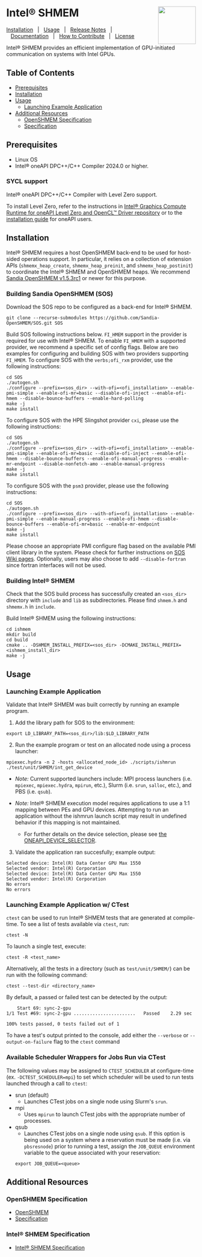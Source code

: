 # Intel® SHMEM <!-- omit in toc --> <img align="right" width="100" height="100" src="https://spec.oneapi.io/oneapi-logo-white-scaled.jpg">

[Installation](#installation)&nbsp;&nbsp;&nbsp;|&nbsp;&nbsp;&nbsp;[Usage](#usage)&nbsp;&nbsp;&nbsp;|&nbsp;&nbsp;&nbsp;[Release Notes](RELEASE_NOTES.md)&nbsp;&nbsp;&nbsp;|&nbsp;&nbsp;&nbsp;[Documentation](https://oneapi-src.github.io/ishmem/intro.html)&nbsp;&nbsp;&nbsp;|&nbsp;&nbsp;&nbsp;[How to Contribute](CONTRIBUTING.md)&nbsp;&nbsp;&nbsp;|&nbsp;&nbsp;&nbsp;[License](LICENSE)

Intel® SHMEM provides an efficient implementation of GPU-initiated communication on systems with Intel GPUs.

## Table of Contents <!-- omit in toc -->

- [Prerequisites](#prerequisites)
- [Installation](#installation)
- [Usage](#usage)
  - [Launching Example Application](#launching-example-application)
- [Additional Resources](#additional-resources)
  - [OpenSHMEM Specification](#openshmem-spec)
  - [Specification](#ishmem-spec)

## Prerequisites

- Linux OS
- Intel® oneAPI DPC++/C++ Compiler 2024.0 or higher.

### SYCL support <!-- omit in toc -->
Intel® oneAPI DPC++/C++ Compiler with Level Zero support.

To install Level Zero, refer to the instructions in [Intel® Graphics Compute Runtime for oneAPI Level Zero and OpenCL™ Driver repository](https://github.com/intel/compute-runtime/releases) or to the [installation guide](https://dgpu-docs.intel.com/installation-guides/index.html) for oneAPI users.

## Installation
Intel® SHMEM requires a host OpenSHMEM back-end to be used for host-sided operations support. In particular, it relies on a collection of extension APIs (`shmemx_heap_create`, `shmemx_heap_preinit`, and `shmemx_heap_postinit`) to coordinate the Intel® SHMEM and OpenSHMEM heaps. We recommend [Sandia OpenSHMEM v1.5.3rc1](https://github.com/Sandia-OpenSHMEM/SOS/releases/tag/v1.5.3rc1) or newer for this purpose.

### Building Sandia OpenSHMEM (SOS)
Download the SOS repo to be configured as a back-end for Intel® SHMEM.

```
git clone --recurse-submodules https://github.com/Sandia-OpenSHMEM/SOS.git SOS
```

Build SOS following instructions below. `FI_HMEM` support in the provider is required for use with Intel® SHMEM. To enable `FI_HMEM` with a supported provider, we recommend a specific set of config flags. Below are two examples for configuring and building SOS with two providers supporting `FI_HMEM`. To configure SOS with the `verbs;ofi_rxm` provider, use the following instructions:

```
cd SOS
./autogen.sh
./configure --prefix=<sos_dir> --with-ofi=<ofi_installation> --enable-pmi-simple --enable-ofi-mr=basic --disable-ofi-inject --enable-ofi-hmem --disable-bounce-buffers --enable-hard-polling
make -j
make install
```
To configure SOS with the HPE Slingshot provider `cxi`, please use the following instructions:
```
cd SOS
./autogen.sh
./configure --prefix=<sos_dir> --with-ofi=<ofi_installation> --enable-pmi-simple --enable-ofi-mr=basic --disable-ofi-inject --enable-ofi-hmem --disable-bounce-buffers --enable-ofi-manual-progress --enable-mr-endpoint --disable-nonfetch-amo --enable-manual-progress
make -j
make install
```
To configure SOS with the `psm3` provider, please use the following instructions:
```
cd SOS
./autogen.sh
./configure --prefix=<sos_dir> --with-ofi=<ofi_installation> --enable-pmi-simple --enable-manual-progress --enable-ofi-hmem --disable-bounce-buffers --enable-ofi-mr=basic --enable-mr-endpoint
make -j
make install
```
 
Please choose an appropriate PMI configure flag based on the available PMI client library in the system. Please check for further instructions on [SOS Wiki pages](https://github.com/Sandia-OpenSHMEM/SOS/wiki). Optionally, users may also choose to add `--disable-fortran` since fortran interfaces will not be used.


### Building Intel® SHMEM
Check that the SOS build process has successfully created an `<sos_dir>` directory with `include` and `lib` as subdirectories. Please find `shmem.h` and `shmemx.h` in `include`. 

Build Intel® SHMEM using the following instructions:

```
cd ishmem
mkdir build
cd build
cmake .. -DSHMEM_INSTALL_PREFIX=<sos_dir> -DCMAKE_INSTALL_PREFIX=<ishmem_install_dir>
make -j
```

## Usage

### Launching Example Application

Validate that Intel® SHMEM was built correctly by running an example program.

1. Add the library path for SOS to the environment:

```
export LD_LIBRARY_PATH=<sos_dir>/lib:$LD_LIBRARY_PATH
```

2. Run the example program or test on an allocated node using a process launcher:

```
mpiexec.hydra -n 2 -hosts <allocated_node_id> ./scripts/ishmrun ./test/unit/SHMEM/int_get_device
```

- *Note:* Current supported launchers include: MPI process launchers (i.e. `mpiexec`, `mpiexec.hydra`, `mpirun`, etc.), Slurm (i.e. `srun`, `salloc`, etc.), and PBS (i.e. `qsub`).

- *Note:* Intel® SHMEM execution model requires applications to use a 1:1 mapping between PEs and GPU devices. Attempting to run an application without the ishmrun launch script may result in undefined behavior if this mapping is not maintained.
  - For further details on the device selection, please see [the ONEAPI_DEVICE_SELECTOR](https://github.com/intel/llvm/blob/sycl/sycl/doc/EnvironmentVariables.md#oneapi_device_selector).

3. Validate the application ran succesfully; example output:

```
Selected device: Intel(R) Data Center GPU Max 1550
Selected vendor: Intel(R) Corporation
Selected device: Intel(R) Data Center GPU Max 1550
Selected vendor: Intel(R) Corporation
No errors
No errors
```

### Launching Example Application w/ CTest

`ctest` can be used to run Intel® SHMEM tests that are generated at compile-time. To see a list of tests available via `ctest`, run:

```
ctest -N
```

To launch a single test, execute:

```
ctest -R <test_name>
```

Alternatively, all the tests in a directory (such as `test/unit/SHMEM/`) can be run with the following command:

```
ctest --test-dir <directory_name>
```

By default, a passed or failed test can be detected by the output:
```
    Start 69: sync-2-gpu
1/1 Test #69: sync-2-gpu .......................   Passed    2.29 sec

100% tests passed, 0 tests failed out of 1
```

To have a test's output printed to the console, add either the `--verbose` or `--output-on-failure` flag to the `ctest` command

### Available Scheduler Wrappers for Jobs Run via CTest
The following values may be assigned to `CTEST_SCHEDULER` at configure-time (ex. `-DCTEST_SCHEDULER=mpi`) to set which scheduler will be used to run tests launched through a call to `ctest`:
 - srun (default)
   - Launches CTest jobs on a single node using Slurm's `srun`.
 - mpi
   - Uses `mpirun` to launch CTest jobs with the appropriate number of processes.
 - qsub
   - Launches CTest jobs on a single node using `qsub`. If this option is being used on a system where a reservation must be made (i.e. via `pbsresnode`) prior to running a test, assign the `JOB_QUEUE` environment variable to the queue associated with your reservation:
   ```
   export JOB_QUEUE=<queue>
   ```

## Additional Resources

### OpenSHMEM Specification

- [OpenSHMEM](http://openshmem.org/site/)
- [Specification](http://openshmem.org/site/sites/default/site_files/OpenSHMEM-1.5.pdf)

### Intel® SHMEM Specification

- [Intel® SHMEM Specification](https://oneapi-src.github.io/ishmem/intro.html)
